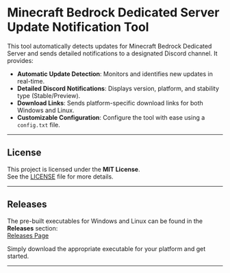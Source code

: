 
# Minecraft Bedrock Dedicated Server Update Notification Tool

This tool automatically detects updates for Minecraft Bedrock Dedicated Server and sends detailed notifications to a designated Discord channel. It provides:

- **Automatic Update Detection**: Monitors and identifies new updates in real-time.
- **Detailed Discord Notifications**: Displays version, platform, and stability type (Stable/Preview).
- **Download Links**: Sends platform-specific download links for both Windows and Linux.
- **Customizable Configuration**: Configure the tool with ease using a `config.txt` file.

---

## License

This project is licensed under the **MIT License**.  
See the [LICENSE](LICENSE) file for more details.

---

## Releases

The pre-built executables for Windows and Linux can be found in the **Releases** section:  
[Releases Page](https://github.com/TorchCS-MC/Minecraft-Bedrock-Dedicated-Server-Updater-Notification/tags)

Simply download the appropriate executable for your platform and get started.

---
